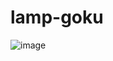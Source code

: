 # lamp-goku

![image](https://user-images.githubusercontent.com/70308228/174425189-ba16a79d-dbc3-469f-b89f-8472204b412b.png)
